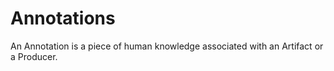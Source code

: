 # Annotations

An Annotation is a piece of human knowledge associated with an Artifact or a Producer.
